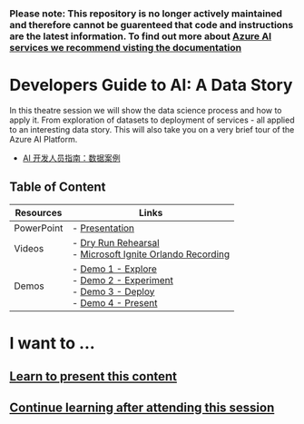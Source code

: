 ### Please note: This repository is no longer actively maintained and therefore cannot be guarenteed that code and instructions are the latest information. To find out more about [Azure AI services we recommend visting the documentation](https://docs.microsoft.com/en-us/azure/?product=ai-machine-learning)

# Developers Guide to AI: A Data Story

In this theatre session we will show the data science process and how to apply it. From exploration of datasets to deployment of services - all applied to an interesting data story. This will also take you on a very brief tour of the Azure AI Platform.

* [AI 开发人员指南：数据案例](https://github.com/microsoft/ignite-learning-paths-training-aiml/tree/master-SimplifiedChinese/aiml21)

## Table of Content
 

| Resources          | Links                            |
|-------------------|----------------------------------|
| PowerPoint        | - [Presentation](presentations.md) |
| Videos            | - [Dry Run Rehearsal](https://youtu.be/K8upKkvtEI0) <br/>- [Microsoft Ignite Orlando Recording](https://myignite.techcommunity.microsoft.com/sessions/83219?source=sessions) |
| Demos             | - [Demo 1 - Explore ](https://github.com/microsoft/ignite-learning-paths-training-aiml/blob/master/aiml21/README-presenter.md#demo-1---explore) <br/>- [Demo 2 - Experiment](https://github.com/microsoft/ignite-learning-paths-training-aiml/blob/master/aiml21/README-presenter.md#demo-2---experiment) <br/>- [Demo 3 - Deploy](https://github.com/microsoft/ignite-learning-paths-training-aiml/blob/master/aiml21/README-presenter.md#demo-3---deploy)<br/>- [Demo 4 - Present](https://github.com/microsoft/ignite-learning-paths-training-aiml/blob/master/aiml21/README-presenter.md#demo-4---present) |

# I want to ...

## [Learn to present this content](README-presenter.md)

## [Continue learning after attending this session](README-attendee.md)
